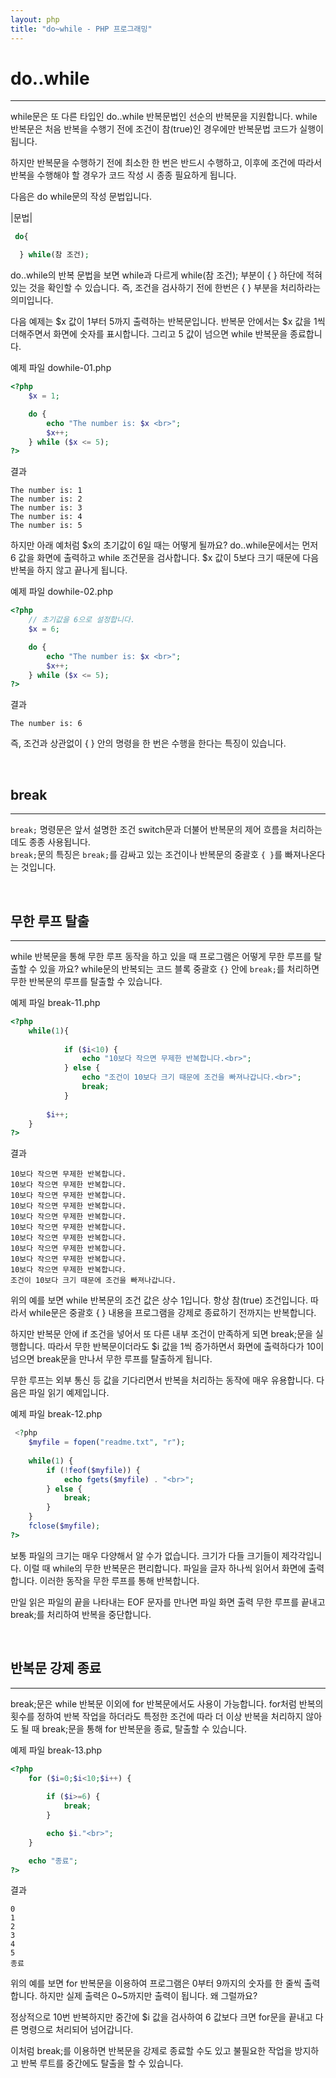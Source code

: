 ```yaml
---
layout: php
title: "do~while - PHP 프로그래밍"
---
```


# do..while
---
while문은 또 다른 타입인 do..while 반복문법인 선순의 반복문을 지원합니다. while 반복문은 처음 반복을 수행기 전에 조건이 참(true)인 경우에만 반복문법 코드가 실행이 됩니다.  

하지만 반복문을 수행하기 전에 최소한 한 번은 반드시 수행하고, 이후에 조건에 따라서 반복을 수행해야 할 경우가 코드 작성 시 종종 필요하게 됩니다.  

다음은 do while문의 작성 문법입니다.  

|문법|
```php
 do{

  } while(참 조건);
```

do..while의 반복 문법을 보면 while과 다르게 while(참 조건); 부분이 { } 하단에 적혀 있는 것을 확인할 수 있습니다. 즉, 조건을 검사하기 전에 한번은 { } 부분을 처리하라는 의미입니다.  

다음 예제는 $x 값이 1부터 5까지 출력하는 반복문입니다. 반복문 안에서는 $x 값을 1씩 더해주면서 화면에 숫자를 표시합니다. 그리고 5 값이 넘으면 while 반복문을 종료합니다.  

예제 파일 dowhile-01.php
```php
<?php
	$x = 1;

	do {
    	echo "The number is: $x <br>";
    	$x++;
	} while ($x <= 5);
?>
```

결과
```
The number is: 1
The number is: 2
The number is: 3
The number is: 4
The number is: 5
```

하지만 아래 예처럼 $x의 초기값이 6일 때는 어떻게 될까요? do..while문에서는 먼저 6 값을 화면에 출력하고 while 조건문을 검사합니다. $x 값이 5보다 크기 때문에 다음 반복을 하지 않고 끝나게 됩니다.  

예제 파일 dowhile-02.php
```php
<?php
	// 초기값을 6으로 설정합니다.
	$x = 6;

	do {
   		echo "The number is: $x <br>";
    	$x++;
	} while ($x <= 5);
?> 
```

결과
```
The number is: 6
```

즉, 조건과 상관없이 { } 안의 명령을 한 번은 수행을 한다는 특징이 있습니다.  

<br>

## break
---

`break;` 명령문은 앞서 설명한 조건 switch문과 더불어 반복문의 제어 흐름을 처리하는 데도 종종 사용됩니다.  
`break;`문의 특징은 `break;`를 감싸고 있는 조건이나 반복문의 중괄호 `{ }`를 빠져나온다는 것입니다.  

<br>

## 무한 루프 탈출
---

while 반복문을 통해 무한 루프 동작을 하고 있을 때 프로그램은 어떻게 무한 루프를 탈출할 수 있을 까요? while문의 반복되는 코드 블록 중괄호 `{}` 안에 `break;`를 처리하면 무한 반복문의 루프를 탈출할 수 있습니다.  

예제 파일 break-11.php
```php
<?php
	while(1){
    	
    		if ($i<10) {
      			echo "10보다 작으면 무제한 반복합니다.<br>";
    		} else {
      			echo "조건이 10보다 크기 때문에 조건을 빠져나갑니다.<br>";
      			break;
    		}
  		
  		$i++;
	}
?> 
```

결과
```
10보다 작으면 무제한 반복합니다.
10보다 작으면 무제한 반복합니다.
10보다 작으면 무제한 반복합니다.
10보다 작으면 무제한 반복합니다.
10보다 작으면 무제한 반복합니다.
10보다 작으면 무제한 반복합니다.
10보다 작으면 무제한 반복합니다.
10보다 작으면 무제한 반복합니다.
10보다 작으면 무제한 반복합니다.
10보다 작으면 무제한 반복합니다.
조건이 10보다 크기 때문에 조건을 빠져나갑니다.
```

위의 예를 보면 while 반복문의 조건 값은 상수 1입니다. 항상 참(true) 조건입니다. 따라서 while문은 중괄호 { } 내용을 프로그램을 강제로 종료하기 전까지는 반복합니다.  

하지만 반복문 안에 if 조건을 넣어서 또 다른 내부 조건이 만족하게 되면 break;문을 실행합니다. 따라서 무한 반복문이더라도 $i 값을 1씩 증가하면서 화면에 출력하다가 10이 넘으면 break문을 만나서 무한 루프를 탈출하게 됩니다.  

무한 루프는 외부 통신 등 값을 기다리면서 반복을 처리하는 동작에 매우 유용합니다. 다음은 파일 읽기 예제입니다.  

예제 파일 break-12.php
```php
 <?php
    $myfile = fopen("readme.txt", "r");
 
    while(1) {
        if (!feof($myfile)) {
            echo fgets($myfile) . "<br>";
        } else {
            break;
        }  
    }
    fclose($myfile);
?>
```

보통 파일의 크기는 매우 다양해서 알 수가 없습니다. 크기가 다들 크기들이 제각각입니다. 이럴 때 while의 무한 반복문은 편리합니다. 파일을 글자 하나씩 읽어서 화면에 출력합니다. 이러한 동작을 무한 루프를 통해 반복합니다.  

만일 읽은 파일의 끝을 나타내는 EOF 문자를 만나면 파일 화면 출력 무한 루프를 끝내고 break;를 처리하여 반복을 중단합니다.  

<br>

## 반복문 강제 종료
---

break;문은 while 반복문 이외에 for 반복문에서도 사용이 가능합니다. for처럼 반복의 횟수를 정하여 반복 작업을 하더라도 특정한 조건에 따라 더 이상 반복을 처리하지 않아도 될 때 break;문을 통해 for 반복문을 종료, 탈출할 수 있습니다.  

예제 파일 break-13.php
```php
<?php
	for ($i=0;$i<10;$i++) {
	
		if ($i>=6) {
			break;
		}

		echo $i."<br>";
	}

	echo "종료";
?>
```

결과
```
0
1
2
3
4
5
종료
```

위의 예를 보면 for 반복문을 이용하여 프로그램은 0부터 9까지의 숫자를 한 줄씩 출력합니다. 하지만 실제 출력은 0~5까지만 출력이 됩니다. 왜 그럴까요?  

정상적으로 10번 반복하지만 중간에 $i 값을 검사하여 6 값보다 크면 for문을 끝내고 다른 명령으로 처리되어 넘어갑니다.  

이처럼 break;를 이용하면 반복문을 강제로 종료할 수도 있고 불필요한 작업을 방지하고 반복 루트를 중간에도 탈출을 할 수 있습니다.  

<br><br>